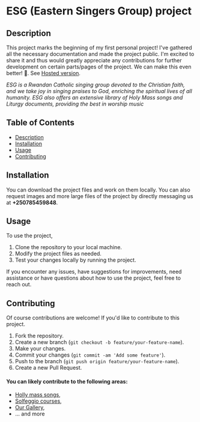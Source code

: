 # ESG (Eastern Singers Group) project

## Description
This project marks the beginning of my first personal project! I've gathered all the necessary documentation and made the project public. I'm excited to share it and thus would greatly appreciate any contributions for further development on certain parts/pages of the project. We can make this even better! 🚀. See [Hosted version](https://esgrprwanda.com).

_ESG is a Rwandan Catholic singing group devoted to the Christian faith, and we take joy in singing praises to God, enriching the spiritual lives of all humanity. ESG also offers an extensive library of Holy Mass songs and Liturgy documents, providing the best in worship music_

## Table of Contents
- [Description](#description)
- [Installation](#installation)
- [Usage](#usage)
- [Contributing](#contributing)
<!-- - [License](#license) -->

## Installation
You can download the project files and work on them locally. You can also request images and more large files of the project by directly messaging us at **+250785459848**.

## Usage

To use the project,
1. Clone the repository to your local machine.
2. Modify the project files as needed.
3. Test your changes locally by running the project.

If you encounter any issues, have suggestions for improvements, need assistance or have questions about how to use the project, feel free to reach out.

## Contributing
Of course contributions are welcome! If you'd like to contribute to this project.
1. Fork the repository.
2. Create a new branch (`git checkout -b feature/your-feature-name`).
3. Make your changes.
4. Commit your changes (`git commit -am 'Add some feature'`).
5. Push to the branch (`git push origin feature/your-feature-name`).
6. Create a new Pull Request.

#### You can likely contribute to the following areas:
  - [Holly mass songs](https://esgrprwanda.rf.gd/esgrp/Services/CHM_Songs),
  - [Solfeggio courses](https://esgrprwanda.rf.gd/esgrp/solfeggio),
  - [Our Gallery](https://esgrprwanda.rf.gd/esgrp/Events/ESG_Gallery),
  - ... and more

<!-- ## License
Include information about the project's license, if applicable. -->
